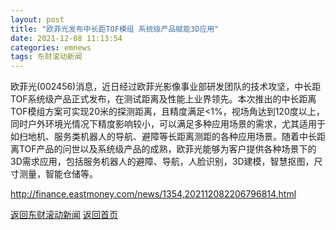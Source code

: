 ```yaml
---
layout: post
title: "欧菲光发布中长距TOF模组 系统级产品赋能3D应用"
date: 2021-12-08 11:13:54
categories: emnews
tags: 东财滚动新闻
---
```


欧菲光(002456)消息，近日经过欧菲光影像事业部研发团队的技术攻坚，中长距TOF系统级产品正式发布，在测试距离及性能上业界领先。本次推出的中长距离TOF模组方案可实现20米的探测距离，且精度满足<1%，视场角达到120度以上，同时户外环境光情况下精度影响较小，可以满足多种应用场景的需求，尤其适用于如扫地机、服务类机器人的导航、避障等长距离测距的各种应用场景。随着中长距离TOF产品的问世以及系统级产品的成熟，欧菲光能够为客户提供各种场景下的3D需求应用，包括服务机器人的避障、导航，人脸识别，3D建模，智慧抠图，尺寸测量，智能仓储等。

<http://finance.eastmoney.com/news/1354,202112082206796814.html>

[返回东财滚动新闻](./emnews/)
[返回首页](./)